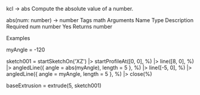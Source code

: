 kcl →
abs
Compute the absolute value of a number.


abs(num: number) -> number
Tags
math
Arguments
Name	Type	Description	Required
num	number		Yes
Returns
number

Examples

myAngle = -120

sketch001 = startSketchOn('XZ')
  |> startProfileAt([0, 0], %)
  |> line([8, 0], %)
  |> angledLine({ angle = abs(myAngle), length = 5 }, %)
  |> line([-5, 0], %)
  |> angledLine({ angle = myAngle, length = 5 }, %)
  |> close(%)

baseExtrusion = extrude(5, sketch001)